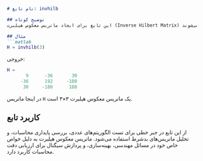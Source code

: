 ```markdown
# نام تابع: invhilb

## توضیح کوتاه
این تابع برای ایجاد ماتریس معکوس هیلبرت (Inverse Hilbert Matrix) با اندازه مشخص استفاده می‌شود. ماتریس معکوس هیلبرت، معکوس یک ماتریس هیلبرت است که عناصر آن از فرمول‌های خاصی محاسبه می‌شوند.

## مثال
```matlab
H = invhilb(3)
```

خروجی:
```matlab
H =
       9      -36       30
     -36      192     -180
      30     -180      180
```

در اینجا ماتریس `H` یک ماتریس معکوس هیلبرت ۳×۳ است.

## کاربرد تابع
از این تابع در جبر خطی برای تست الگوریتم‌های عددی، بررسی پایداری محاسبات، و تحلیل ماتریس‌های بدشرط استفاده می‌شود. ماتریس معکوس هیلبرت به دلیل خواص خاص خود در مسائل مهندسی، بهینه‌سازی، و پردازش سیگنال برای ارزیابی دقت محاسبات کاربرد دارد.
```